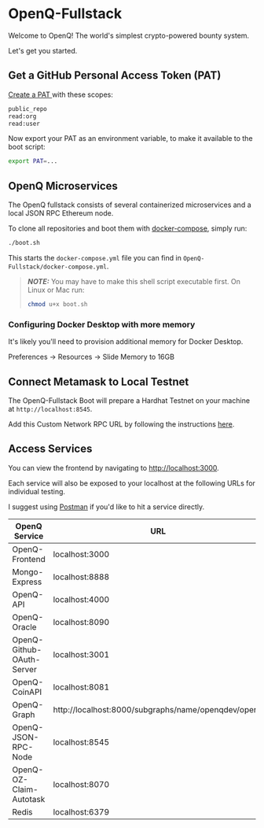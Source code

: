 # OpenQ-Fullstack

Welcome to OpenQ! The world's simplest crypto-powered bounty system.

Let's get you started.

## Get a GitHub Personal Access Token (PAT)

[Create a PAT ](https://docs.github.com/en/authentication/keeping-your-account-and-data-secure/creating-a-personal-access-token) with these scopes:

```bash
public_repo
read:org
read:user
```

Now export your PAT as an environment variable, to make it available to the boot script:

```bash
export PAT=...
```

## OpenQ Microservices

The OpenQ fullstack consists of several containerized microservices and a local JSON RPC Ethereum node.

To clone all repositories and boot them with [docker-compose](https://docs.docker.com/compose/), simply run:

```bash
./boot.sh
```

This starts the `docker-compose.yml` file you can find in `OpenQ-Fullstack/docker-compose.yml`.

> **_NOTE:_** You may have to make this shell script executable first. On Linux or Mac run:
>
> ```bash
> chmod u+x boot.sh
> ```


### Configuring Docker Desktop with more memory

It's likely you'll need to provision additional memory for Docker Desktop.

Preferences -> Resources -> Slide Memory to 16GB

## Connect Metamask to Local Testnet

The OpenQ-Fullstack Boot will prepare a Hardhat Testnet on your machine at `http://localhost:8545`.

Add this Custom Network RPC URL by following the instructions [here](https://metamask.zendesk.com/hc/en-us/articles/360043227612-How-to-add-a-custom-network-RPC).

## Access Services

You can view the frontend by navigating to [http://localhost:3000](http://localhost:3000).

Each service will also be exposed to your localhost at the following URLs for individual testing.

I suggest using [Postman](https://www.postman.com/) if you'd like to hit a service directly.

| OpenQ Service             | URL                                                 |
| ------------------------- | --------------------------------------------------- |
| OpenQ-Frontend            | localhost:3000                                      |
| Mongo-Express             | localhost:8888                                      |
| OpenQ-API                 | localhost:4000                                      |
| OpenQ-Oracle              | localhost:8090                                      |
| OpenQ-Github-OAuth-Server | localhost:3001                                      |
| OpenQ-CoinAPI             | localhost:8081                                      |
| OpenQ-Graph               | http://localhost:8000/subgraphs/name/openqdev/openq |
| OpenQ-JSON-RPC-Node       | localhost:8545                                      |
| OpenQ-OZ-Claim-Autotask   | localhost:8070                                      |
| Redis                     | localhost:6379                                      |
